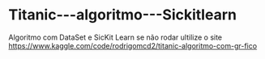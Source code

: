 # Titanic---algoritmo---Sickitlearn
Algoritmo com DataSet e SicKit Learn
se não rodar ultilize  o site https://www.kaggle.com/code/rodrigomcd2/titanic-algoritmo-com-gr-fico
